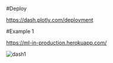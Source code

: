 #Deploy

https://dash.plotly.com/deployment

#Example 1

https://ml-in-production.herokuapp.com/

![dash1](https://user-images.githubusercontent.com/69342162/161190571-a62b7069-a4f9-4e7b-bc9a-17d078e09539.gif)
